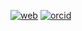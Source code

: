 [![web](https://github.com/user-attachments/assets/4b842b93-5b05-4859-adc3-74a49b806ca2)](https://sites.google.com/view/oscarmr)
[![orcid](https://github.com/user-attachments/assets/b42b9fc7-ad56-4aa1-bd06-31e70da3d762)](https://orcid.org/0009-0006-3798-2097)

<!--
**oscarmtr/oscarmtr** is a ✨ _special_ ✨ repository because its `README.md` (this file) appears on your GitHub profile.

Here are some ideas to get you started:

- 🔭 I’m currently working on ...
- 🌱 I’m currently learning ...
- 👯 I’m looking to collaborate on ...
- 🤔 I’m looking for help with ...
- 💬 Ask me about ...
- 📫 How to reach me: ...
- 😄 Pronouns: ...
- ⚡ Fun fact: ...
-->


